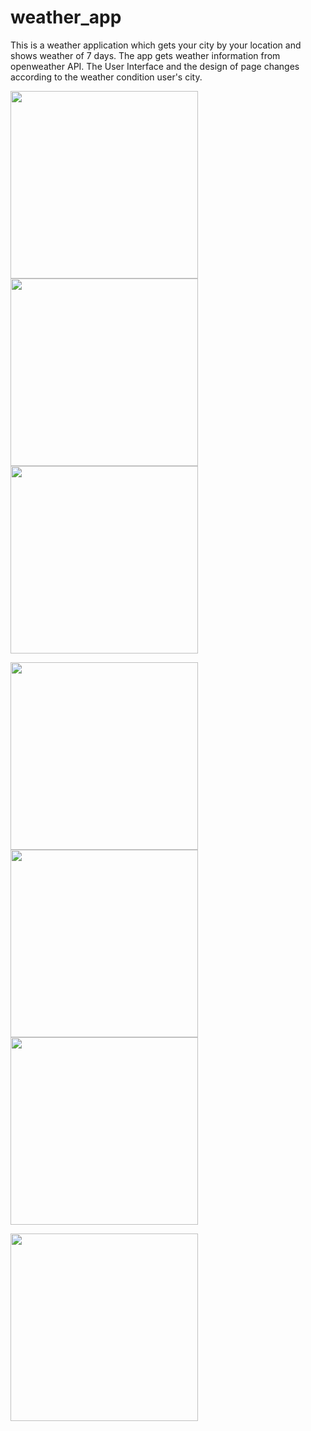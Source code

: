 # weather_app

This is a weather application which gets your city by your location and shows weather of 7 days. The app gets weather information from openweather API.
The User Interface and the design of page changes according to the weather condition user's city.

<p float="left">
  <img src="screenshots/Clear.jpeg" width="300" />
  <img src="screenshots/Cloudy.jpeg" width="300" /> 
  <img src="screenshots/Drizzle.jpeg" width="300" />
</p>

<p float="left">
  <img src="screenshots/Foggy.jpeg" width="300" />
  <img src="screenshots/Snowy.jpeg" width="300" /> 
  <img src="screenshots/Rainy.jpeg" width="300" />
</p>

<img src="screenshots/Stormy.jpeg" width="300" />


